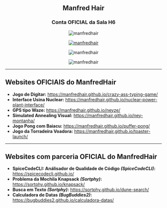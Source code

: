 <h2 align="center">Manfred Hair</h2>
<h3 align="center">Conta OFICIAL da Sala H6</h3>

<p align="center"> <img src="https://komarev.com/ghpvc/?username=manfredhair&label=Profile%20views&color=0e75b6&style=flat" alt="manfredhair" /> </p>

<p align="center"> <a href="https://github.com/ryo-ma/github-profile-trophy"><img src="https://github-profile-trophy.vercel.app/?username=manfredhair" alt="manfredhair" /></a> </p>

<p align="center"><img src="https://github-readme-stats.vercel.app/api/top-langs?username=manfredhair&show_icons=true&locale=en&layout=compact" alt="manfredhair" /></p>   

<p align="center"><img src="https://github-readme-streak-stats.herokuapp.com/?user=manfredhair&" alt="manfredhair" /></p>               

---------

<h2 align="left">Websites OFICIAIS do ManfredHair</h2>     

- **Jogo de Digitar:** https://manfredhair.github.io/crazy-ass-typing-game/
- **Interface Usina Nuclear:** https://manfredhair.github.io/nuclear-power-plant-interface/
- **GPS tipo Waze:** https://manfredhair.github.io/neyze/
- **Simulated Annealing Visual:** https://manfredhair.github.io/ney-montanha/
- **Jogo Pong com Baiacu:** https://manfredhair.github.io/puffer-pong/
- **Jogo da Torradeira Voadora:** https://manfredhair.github.io/toaster-launch/

---------

<h2 align="left">Websites com parceria OFICIAL do ManfredHair</h2>

- **SpiceCodeCLI: Análisador de Qualidade de Código _(SpiceCodeCLI)_:** https://spicecodecli.github.io/
- **Problema da Mochila Knapsack _(Sortphy)_:** https://sortphy.github.io/knapsack/
- **Busca em Texto _(Sortphy)_:** https://sortphy.github.io/dune-search/
- **Calculadora de Datas _(BugBuddies2)_:** https://bugbuddies2.github.io/calculadora-datas/
